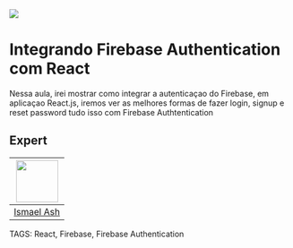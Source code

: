 
<img src="https://storage.googleapis.com/golden-wind/experts-club/capa-github.svg" />

# Integrando Firebase Authentication com React

Nessa aula, irei mostrar como integrar a autenticaçao do Firebase, em aplicaçao React.js, iremos 
ver as melhores formas de fazer login, signup e reset password tudo isso com Firebase Authtentication

## Expert

| [<img src="https://avatars.githubusercontent.com/u/19227867?v=4" width="75px;"/>](https://github.com/ismaelash) |
| :----------------------------------------------------------------------------------------------------------------------------------------------------------------------: |
|                                                             [Ismael Ash](https://github.com/ismaelash)                                                             |

TAGS: React, Firebase, Firebase Authentication

